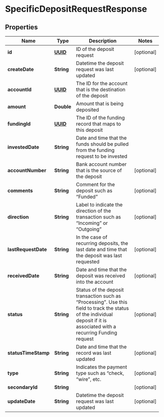
# SpecificDepositRequestResponse

## Properties
Name | Type | Description | Notes
------------ | ------------- | ------------- | -------------
**id** | [**UUID**](UUID.md) | ID of the deposit request |  [optional]
**createDate** | **String** | Datetime the deposit request was last updated |  [optional]
**accountId** | [**UUID**](UUID.md) | The ID for the account that is the destination of the deposit | 
**amount** | **Double** | Amount that is being deposited | 
**fundingId** | [**UUID**](UUID.md) | The ID of the funding record that maps to this deposit | 
**investedDate** | **String** | Date and time that the funds should be pulled from the funding request to be invested | 
**accountNumber** | **String** | Bank account number that is the source of the deposit |  [optional]
**comments** | **String** | Comment for the deposit such as “Funded” |  [optional]
**direction** | **String** | Label to indicate the direction of the transaction such as “Incoming” or “Outgoing” |  [optional]
**lastRequestDate** | **String** | In the case of recurring deposits, the last date and time that the deposit was last requested |  [optional]
**receivedDate** | **String** | Date and time that the deposit was received into the account |  [optional]
**status** | **String** | Status of the deposit transaction such as “Processing”. Use this field to track the status of the individual deposit if it is associated with a recurring Funding request |  [optional]
**statusTimeStamp** | **String** | Date and time that the record was last updated |  [optional]
**type** | **String** | Indicates the payment type such as “check, “wire”, etc. |  [optional]
**secondaryId** | **String** |  |  [optional]
**updateDate** | **String** | Datetime the deposit request was last updated |  [optional]



